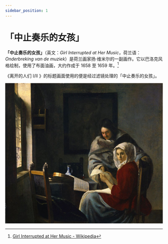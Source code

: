 ```yaml
---
sidebar_position: 1
---
```


# 「中止奏乐的女孩」

**「中止奏乐的女孩」**（英文：*Girl Interrupted at Her Music*，荷兰语：*Onderbreking van de muziek*）是荷兰画家扬·维米尔的一副画作。它以巴洛克风格绘制，使用了布面油画，大约作成于 1658 至 1659 年。[^1]

《离开的人们 Ⅰ/Ⅱ 》的标题画面使用的便是经过滤镜处理的「中止奏乐的女孩」。

![girl_interrupted_at_her_music](../离开的人们/images/Vermeer_Girl_Interrupted_at_Her_Music.jpg)

[^1]: [Girl Interrupted at Her Music - Wikipedia](https://en.wikipedia.org/wiki/Girl_Interrupted_at_Her_Music)
